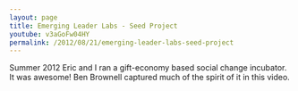 ```yaml
---
layout: page
title: Emerging Leader Labs - Seed Project
youtube: v3aGoFw04HY
permalink: /2012/08/21/emerging-leader-labs-seed-project
---
```

Summer 2012 Eric and I ran a gift-economy based social change incubator. It was awesome! Ben Brownell captured much of the spirit of it in this video.
